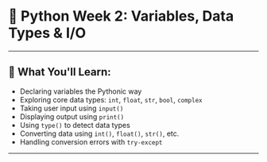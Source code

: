 # 🐍 Python Week 2: Variables, Data Types & I/O

---
## 📘 What You'll Learn:
- Declaring variables the Pythonic way
- Exploring core data types: `int`, `float`, `str`, `bool`, `complex`
- Taking user input using `input()`
- Displaying output using `print()`
- Using `type()` to detect data types
- Converting data using `int()`, `float()`, `str()`, etc.
- Handling conversion errors with `try-except`

---

